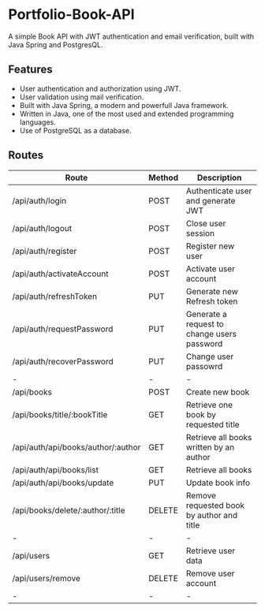 # Portfolio-Book-API

A simple Book API with JWT authentication and email verification, built with Java Spring and PostgresQL.


## Features
- User authentication and authorization using JWT.
- User validation using mail verification.
- Built with Java Spring, a modern and powerfull Java framework.
- Written in Java, one of the most used and extended programming languages.
- Use of PostgreSQL as a database.

## Routes

| Route | Method | Description |
| ----- | ----- | ----- |
| /api/auth/login | POST | Authenticate user and generate JWT |
| /api/auth/logout | POST | Close user session |
| /api/auth/register | POST | Register new user |
| /api/auth/activateAccount | POST | Activate user account |
| /api/auth/refreshToken | PUT | Generate new Refresh token |
| /api/auth/requestPassword | PUT | Generate a request to change users password |
| /api/auth/recoverPassword | PUT | Change user passowrd |
| - | - | - |
| /api/books | POST | Create new book |
| /api/books/title/:bookTitle | GET | Retrieve one book by requested title |
| /api/auth/api/books/author/:author | GET | Retrieve all books written by an author |
| /api/auth/api/books/list | GET | Retrieve all books |
| /api/auth/api/books/update | PUT | Update book info |
| /api/books/delete/:author/:title | DELETE | Remove requested book by author and title |
| - | - | - |
| /api/users | GET | Retrieve user data |
| /api/users/remove | DELETE | Remove user account |
| - | - | - |


